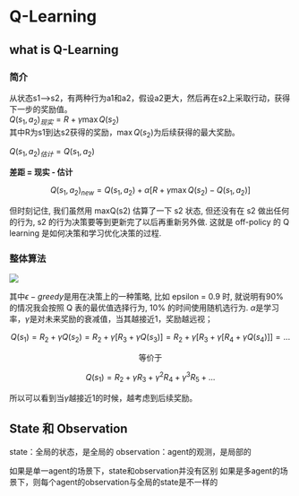 # Q-Learning

## what is Q-Learning

### 简介
从状态s1-->s2，有两种行为a1和a2，假设a2更大，然后再在s2上采取行动，获得下一步的奖励值。  
$Q(s_1,a_2)_{现实} = R + \gamma \max Q(s_2)$  
其中R为s1到达s2获得的奖励，$\max Q(s_2)$为后续获得的最大奖励。  

$Q(s_1,a_2)_{估计} = Q(s_1,a_2)$

**差距 = 现实 - 估计**

$$Q(s_1,a_2)_{new} = Q(s_1,a_2) + \alpha[R + \gamma \max Q(s_2) - Q(s_1,a_2)]$$

但时刻记住, 我们虽然用 maxQ(s2) 估算了一下 s2 状态, 但还没有在 s2 做出任何的行为, s2 的行为决策要等到更新完了以后再重新另外做. 这就是 off-policy 的 Q learning 是如何决策和学习优化决策的过程.

### 整体算法
![](莫烦/picture/QQ截图20210519225247.png)

其中$\epsilon-greedy$是用在决策上的一种策略, 比如 epsilon = 0.9 时, 就说明有90% 的情况我会按照 Q 表的最优值选择行为, 10% 的时间使用随机选行为.
$\alpha$是学习率，$\gamma$是对未来奖励的衰减值，当其越接近1，奖励越远视；

$$Q(s_1) = R_2 + \gamma Q(s_2) = R_2 + \gamma [R_3 + \gamma Q(s_3)] = R_2 + \gamma [R_3 + \gamma [R_4 + \gamma Q(s_4)]] = ...$$

<center>等价于</center>

$$Q(s_1) = R_2 + \gamma R_3 + \gamma^2 R_4 + \gamma^3 R_5 + ...$$

所以可以看到当$\gamma$越接近1的时候，越考虑到后续奖励。

## State 和 Observation

state：全局的状态，是全局的
observation：agent的观测，是局部的

如果是单一agent的场景下，state和observation并没有区别
如果是多agent的场景下，则每个agent的observation与全局的state是不一样的